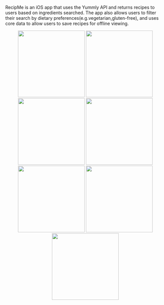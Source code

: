 RecipMe is an iOS app that uses the Yummly API and returns recipes to users based on ingredients searched. The app also allows users to filter their search by dietary preferences(e.g.vegetarian,gluten-free), and uses core data to allow users to save recipes for offline viewing.

<p align="center">
  <img src="https://raw.github.com/DanielGrosman/RecipeApp/master/Screenshots/Launch-Screen.jpg" width="210"/>
  <img src="https://raw.github.com/DanielGrosman/RecipeApp/master/Screenshots/Saved-Recipes-Empty.jpg" width="210"/>
  <img src="https://raw.github.com/DanielGrosman/RecipeApp/master/Screenshots/Search-Screen.jpg" width="210"/>
  <img src="https://raw.github.com/DanielGrosman/RecipeApp/master/Screenshots/Filter.jpg" width="210"/>
  <img src="https://raw.github.com/DanielGrosman/RecipeApp/master/Screenshots/Search-Recipes-Screen.jpg" width="210"/>
  <img src="https://raw.github.com/DanielGrosman/RecipeApp/master/Screenshots/Recipe-Details.jpg" width="210"/>
  <img src="https://raw.github.com/DanielGrosman/RecipeApp/master/Screenshots/Saved-Recipes-Full.jpg" width="210"/>
</p>
